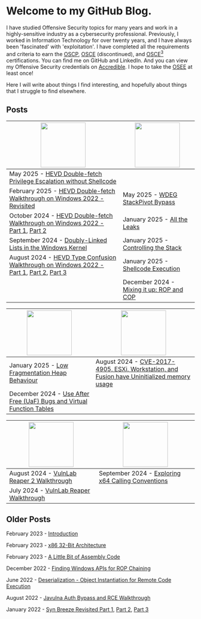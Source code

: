 # Welcome to my GitHub Blog.


I have studied Offensive Security topics for many years and work in a highly-sensitive industry as a cybersecurity professional. Previously, I worked in Information Technology for over twenty years, and I have always been 'fascinated' with 'exploitation'. I have completed all the requirements and criteria to earn the [OSCP](https://www.offsec.com/courses/pen-200/), [OSCE](https://www.offsec.com/ctp-osce/) (discontinued), and [OSCE<sup>3</sup>](https://www.offsec.com/offsec/osce3-certification/) certifications. You can find me on GitHub and LinkedIn. And you can view my Offensive Security credentials on [Accredible](https://www.credential.net/profile/johntear402666/wallet). I hope to take the [OSEE](https://www.offsec.com/courses/exp-401/) at least once!

Here I will write about things I find interesting, and hopefully about things that I struggle to find elsewhere.

## Posts

| <img src="https://github.com/user-attachments/assets/ce467aae-3f87-41d2-add9-6ab040742d51" style="width: 120px;"/> | <img src="https://github.com/user-attachments/assets/7b18bf81-bf1c-41e0-8983-596da196e775" style="width: 120px;"/>|
| --- | --- |
|May 2025 - [HEVD Double-fetch Privilege Escalation without Shellcode](https://plackyhacker.github.io/kernel/double-fetch-no-shellcode)||
|February 2025 - [HEVD Double-fetch Walkthrough on Windows 2022 - Revisited](https://plackyhacker.github.io/kernel/double-fetch)|May 2025 - [WDEG StackPivot Bypass](https://plackyhacker.github.io/binary/wdeg-stack-pivot)|
|October 2024 - [HEVD Double-fetch Walkthrough on Windows 2022 - Part 1](https://plackyhacker.github.io/kernel/race), [Part 2](https://plackyhacker.github.io/kernel/race-2)|January 2025 - [All the Leaks](https://plackyhacker.github.io/binary/all-the-leaks)|
|September 2024 - [Doubly-Linked Lists in the Windows Kernel](https://plackyhacker.github.io/kernel/doubly-linked-lists)|January 2025 - [Controlling the Stack](https://plackyhacker.github.io/binary/controlling-the-stack)|
|August 2024 - [HEVD Type Confusion Walkthrough on Windows 2022 - Part 1](https://plackyhacker.github.io/kernel/hevd), [Part 2](https://plackyhacker.github.io/kernel/hevd-2), [Part 3](https://plackyhacker.github.io/kernel/hevd-3)|January 2025 - [Shellcode Execution](https://plackyhacker.github.io/binary/shellcode-execution)|
| |December 2024 - [Mixing it up: ROP and COP](https://plackyhacker.github.io/binary/ropandcop)||

| <img src="https://github.com/user-attachments/assets/b96bbc2d-166c-4d96-8cfd-b87c36826030" style="width: 120px;"/> | <img src="https://github.com/user-attachments/assets/02a866d9-2c64-4e51-ad7c-7d25eb8cf264" style="width: 120px;"/>|
| --- | --- |
|January 2025 - [Low Fragmentation Heap Behaviour](https://plackyhacker.github.io/binary/lfh-win7-and-beyond)|August 2024 - [CVE-2017-4905, ESXi, Workstation, and Fusion have Uninitialized memory usage](https://plackyhacker.github.io/cve/2017-4905)|
|December 2024 - [Use After Free (UaF) Bugs and Virtual Function Tables](https://plackyhacker.github.io/classes/use-after-free)||

| <img src="https://github.com/user-attachments/assets/e96353b2-af40-4a33-b318-aa6112e1f8d0" style="width: 120px;"/> | <img src="https://github.com/user-attachments/assets/389aaad4-3869-42b2-8213-daad7e71e33b" style="width: 120px;"/>|
| --- | --- |
|August 2024 - [VulnLab Reaper 2 Walkthrough](https://plackyhacker.github.io/walkthrough/reaper2)|September 2024 - [Exploring x64 Calling Conventions](https://plackyhacker.github.io/shellcodez/x64-calling-conventions)|
|July 2024 - [VulnLab Reaper Walkthrough](https://plackyhacker.github.io/walkthrough/reaper)||

## Older Posts

February 2023 - [Introduction](https://plackyhacker.github.io/shellcodez/intro)

February 2023 - [x86 32-Bit Architecture](https://plackyhacker.github.io/shellcodez/arch)

February 2023 - [A Little Bit of Assembly Code](https://plackyhacker.github.io/shellcodez/assembly)

December 2022 - [Finding Windows APIs for ROP Chaining](https://plackyhacker.github.io/binary/findingapis)

June 2022 - [Deserialization - Object Instantiation for Remote Code Execution](https://plackyhacker.github.io/webtesting/deserialization)

August 2022 - [Javulna Auth Bypass and RCE Walkthrough](https://plackyhacker.github.io/webtesting/javulna-sqli)

January 2022 - [Syn Breeze Revisited Part 1](https://plackyhacker.github.io/reversing/sync-breeze-reversed), [Part 2](https://plackyhacker.github.io/reversing/sync-breeze-reversing-2), [Part 3](https://plackyhacker.github.io/reversing/sync-breeze-reversing-3)
